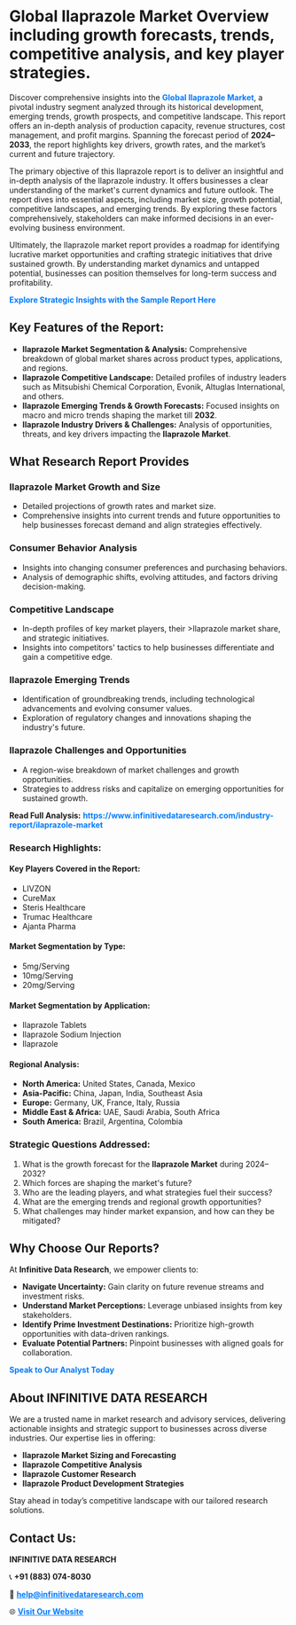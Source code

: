 <h1>Global Ilaprazole Market Overview including growth forecasts, trends, competitive analysis, and key player strategies.</h1>
<p>
Discover comprehensive insights into the 
<a href="https://www.infinitivedataresearch.com/industry-report/ilaprazole-market" rel="dofollow" style="color: #007BFF; text-decoration: none;"><strong>Global Ilaprazole Market</strong></a>, a pivotal industry segment analyzed through its historical development, emerging trends, growth prospects, and competitive landscape. This report offers an in-depth analysis of production capacity, revenue structures, cost management, and profit margins. Spanning the forecast period of <strong>2024–2033</strong>, the report highlights key drivers, growth rates, and the market’s current and future trajectory.
</p>
<p>
The primary objective of this Ilaprazole report is to deliver an insightful and in-depth analysis of the Ilaprazole industry. It offers businesses a clear understanding of the market's current dynamics and future outlook. The report dives into essential aspects, including market size, growth potential, competitive landscapes, and emerging trends. By exploring these factors comprehensively, stakeholders can make informed decisions in an ever-evolving business environment.
</p>
<p>
Ultimately, the Ilaprazole market report provides a roadmap for identifying lucrative market opportunities and crafting strategic initiatives that drive sustained growth. By understanding market dynamics and untapped potential, businesses can position themselves for long-term success and profitability.
</p>
<p>
<a href="https://www.infinitivedataresearch.com/request-sample/reportId=111731" style="color: #007BFF; text-decoration: none;"><strong>Explore Strategic Insights with the Sample Report Here</strong></a>
</p>

<h2>Key Features of the Report:</h2>
<ul>
<li><strong>Ilaprazole Market Segmentation & Analysis:</strong> Comprehensive breakdown of global market shares across product types, applications, and regions.</li>
<li><strong>Ilaprazole Competitive Landscape:</strong> Detailed profiles of industry leaders such as Mitsubishi Chemical Corporation, Evonik, Altuglas International, and others.</li>
<li><strong>Ilaprazole Emerging Trends & Growth Forecasts:</strong> Focused insights on macro and micro trends shaping the market till <strong>2032</strong>.</li>
<li><strong>Ilaprazole Industry Drivers & Challenges:</strong> Analysis of opportunities, threats, and key drivers impacting the <strong>Ilaprazole Market</strong>.</li>
</ul>

<h2>What Research Report Provides</h2>
<h3>Ilaprazole Market Growth and Size</h3>
<ul>
<li>Detailed projections of growth rates and market size.</li>
<li>Comprehensive insights into current trends and future opportunities to help businesses forecast demand and align strategies effectively.</li>
</ul>

<h3>Consumer Behavior Analysis</h3>
<ul>
<li>Insights into changing consumer preferences and purchasing behaviors.</li>
<li>Analysis of demographic shifts, evolving attitudes, and factors driving decision-making.</li>
</ul>

<h3>Competitive Landscape</h3>
<ul>
<li>In-depth profiles of key market players, their >Ilaprazole market share, and strategic initiatives.</li>
<li>Insights into competitors' tactics to help businesses differentiate and gain a competitive edge.</li>
</ul>

<h3>Ilaprazole Emerging Trends</h3>
<ul>
<li>Identification of groundbreaking trends, including technological advancements and evolving consumer values.</li>
<li>Exploration of regulatory changes and innovations shaping the industry's future.</li>
</ul>

<h3>Ilaprazole Challenges and Opportunities</h3>
<ul>
<li>A region-wise breakdown of market challenges and growth opportunities.</li>
<li>Strategies to address risks and capitalize on emerging opportunities for sustained growth.</li>
</ul>
<p><strong>Read Full Analysis:</strong> <a href="https://www.infinitivedataresearch.com/industry-report/ilaprazole-market" rel="dofollow" style="color: #007BFF; text-decoration: none;"><strong>https://www.infinitivedataresearch.com/industry-report/ilaprazole-market</strong></a></p>
<h3>Research Highlights:</h3>
<h4>Key Players Covered in the Report:</h4>
<ul><li>LIVZON</li><li>CureMax</li><li>Steris Healthcare</li><li>Trumac Healthcare</li><li>Ajanta Pharma</li></ul>
<h4>Market Segmentation by Type:</h4>
<ul><li>5mg/Serving</li><li>10mg/Serving</li><li>20mg/Serving</li></ul>
<h4>Market Segmentation by Application:</h4>
<ul><li>Ilaprazole Tablets</li><li>Ilaprazole Sodium Injection</li><li>Ilaprazole</li></ul>

<h4>Regional Analysis:</h4>
<ul>
<li><strong>North America:</strong> United States, Canada, Mexico</li>
<li><strong>Asia-Pacific:</strong> China, Japan, India, Southeast Asia</li>
<li><strong>Europe:</strong> Germany, UK, France, Italy, Russia</li>
<li><strong>Middle East & Africa:</strong> UAE, Saudi Arabia, South Africa</li>
<li><strong>South America:</strong> Brazil, Argentina, Colombia</li>
</ul>

<h3>Strategic Questions Addressed:</h3>
<ol>
<li>What is the growth forecast for the <strong>Ilaprazole Market</strong> during 2024–2032?</li>
<li>Which forces are shaping the market's future?</li>
<li>Who are the leading players, and what strategies fuel their success?</li>
<li>What are the emerging trends and regional growth opportunities?</li>
<li>What challenges may hinder market expansion, and how can they be mitigated?</li>
</ol>

<h2>Why Choose Our Reports?</h2>
<p>At <strong>Infinitive Data Research</strong>, we empower clients to:</p>
<ul>
<li><strong>Navigate Uncertainty:</strong> Gain clarity on future revenue streams and investment risks.</li>
<li><strong>Understand Market Perceptions:</strong> Leverage unbiased insights from key stakeholders.</li>
<li><strong>Identify Prime Investment Destinations:</strong> Prioritize high-growth opportunities with data-driven rankings.</li>
<li><strong>Evaluate Potential Partners:</strong> Pinpoint businesses with aligned goals for collaboration.</li>
</ul>
<p><a href="https://www.infinitivedataresearch.com/industry-report/ilaprazole-market" rel="dofollow" style="color: #007BFF; text-decoration: none;"><strong>Speak to Our Analyst Today</strong></a></p>

<h2>About INFINITIVE DATA RESEARCH</h2>
<p>We are a trusted name in market research and advisory services, delivering actionable insights and strategic support to businesses across diverse industries. Our expertise lies in offering:</p>
<ul>
<li><strong>Ilaprazole Market Sizing and Forecasting</strong></li>
<li><strong>Ilaprazole Competitive Analysis</strong></li>
<li><strong>Ilaprazole Customer Research</strong></li>
<li><strong>Ilaprazole Product Development Strategies</strong></li>
</ul>
<p>Stay ahead in today’s competitive landscape with our tailored research solutions.</p>

<h2>Contact Us:</h2>
<p><strong>INFINITIVE DATA RESEARCH</strong></p>
<p>📞 <strong>+91 (883) 074-8030</strong></p>
<p>📧 <strong><a href="mailto:help@infinitivedataresearch.com" style="color: #007BFF;">help@infinitivedataresearch.com</a></strong></p>
<p>🌐 <strong><a href="https://www.infinitivedataresearch.com" rel="dofollow" style="color: #007BFF;">Visit Our Website</a></strong></p>